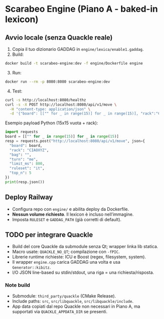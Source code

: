 # Scarabeo Engine (Piano A - baked-in lexicon)

## Avvio locale (senza Quackle reale)

1) Copia il tuo dizionario GADDAG in `engine/lexica/enable1.gaddag`.
2) Build:
```bash
docker build -t scarabeo-engine:dev -f engine/Dockerfile engine
```

3) Run:
```bash
docker run --rm -p 8080:8080 scarabeo-engine:dev
```

4) Test:
```bash
curl -s http://localhost:8080/healthz
curl -s -X POST http://localhost:8080/api/v1/move \
  -H "content-type: application/json" \
  -d '{"board": [["" for _ in range(15)] for _ in range(15)], "rack":"CIAOXYZ", "bag":"", "turn":"me", "limit_ms":800, "ruleset":"it", "top_n":5 }'
```

Esempio payload Python (15x15 vuota + rack):
```python
import requests
board = [["" for _ in range(15)] for _ in range(15)]
resp = requests.post("http://localhost:8080/api/v1/move", json={
  "board": board,
  "rack": "CIAOXYZ",
  "bag": "",
  "turn": "me",
  "limit_ms": 800,
  "ruleset": "it",
  "top_n": 5
})
print(resp.json())
```

## Deploy Railway

- Configura repo con `engine/` e abilita deploy da Dockerfile.
- **Nessun volume richiesto**. Il lexicon è incluso nell’immagine.
- Imposta `RULESET` e `GADDAG_PATH` (già corretti di default).

## TODO per integrare Quackle

- Build del core Quackle da submodule senza Qt; wrapper linka lib statica.
- Macro usate: `QUACKLE_NO_QT`; compilazione con `-fPIC`.
- Librerie runtime richieste: ICU e Boost (regex, filesystem, system).
- Il wrapper `engine.cpp` carica GADDAG una volta e usa `Generator::kibitz`.
- I/O JSON line-based su stdin/stdout, una riga = una richiesta/risposta.

### Note build
- Submodule: `third_party/quackle` (CMake Release).
- Include paths: `src`, `src/libquackle`, `src/libquackle/include`.
- App data copiati dal repo Quackle non necessari in Piano A, ma supportati via `QUACKLE_APPDATA_DIR` se presenti.


